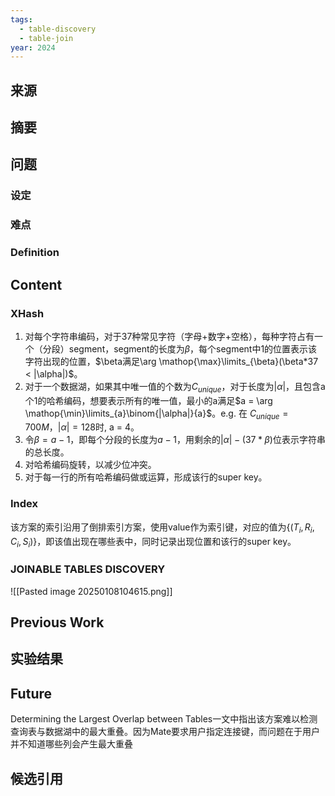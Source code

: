 ```yaml
---
tags:
  - table-discovery
  - table-join
year: 2024
---
```

## 来源


## 摘要


## 问题


###  设定


### 难点


### Definition


## Content
### XHash
1. 对每个字符串编码，对于37种常见字符（字母+数字+空格），每种字符占有一个（分段）segment，segment的长度为$\beta$，每个segment中1的位置表示该字符出现的位置，$\beta满足\arg \mathop{\max}\limits_{\beta}(\beta*37 < |\alpha|)$。
2. 对于一个数据湖，如果其中唯一值的个数为$C_{unique}$，对于长度为$|\alpha|$，且包含a个1的哈希编码，想要表示所有的唯一值，最小的a满足$a = \arg \mathop{\min}\limits_{a}\binom{|\alpha|}{a}$。e.g. 在 $C_{unique} = 700M，|\alpha|=128$时, a = 4。
3. 令$\beta=a-1$，即每个分段的长度为$a-1$，用剩余的$|\alpha| - (37*\beta)$位表示字符串的总长度。
4. 对哈希编码旋转，以减少位冲突。
5. 对于每一行的所有哈希编码做或运算，形成该行的super key。
### Index
该方案的索引沿用了倒排索引方案，使用value作为索引键，对应的值为{$(T_i,R_i,C_i,S_i)$}，即该值出现在哪些表中，同时记录出现位置和该行的super key。

###  JOINABLE TABLES DISCOVERY
![[Pasted image 20250108104615.png]]

## Previous Work



## 实验结果



## Future
Determining the Largest Overlap between Tables一文中指出该方案难以检测查询表与数据湖中的最大重叠。因为Mate要求用户指定连接键，而问题在于用户并不知道哪些列会产生最大重叠

## 候选引用


